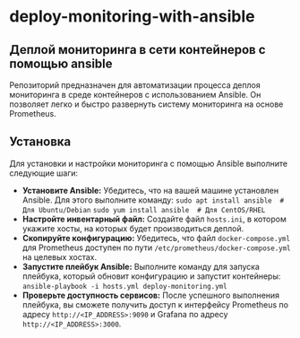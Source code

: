 # deploy-monitoring-with-ansible
## Деплой мониторинга в сети контейнеров с помощью ansible
Репозиторий предназначен для автоматизации процесса деплоя мониторинга в среде контейнеров с использованием Ansible. Он позволяет легко и быстро развернуть систему мониторинга на основе Prometheus.
## Установка
Для установки и настройки мониторинга с помощью Ansible выполните следующие шаги:
* __Установите Ansible:__ Убедитесь, что на вашей машине установлен Ansible. Для этого выполните команду:
`sudo apt install ansible  # Для Ubuntu/Debian`
`sudo yum install ansible  # Для CentOS/RHEL`
* __Настройте инвентарный файл:__ Создайте файл `hosts.ini`, в котором укажите хосты, на которых будет производиться деплой.
* __Скопируйте конфигурацию:__ Убедитесь, что файл `docker-compose.yml` для Prometheus доступен по пути `/etc/prometheus/docker-compose.yml` на целевых хостах.
* __Запустите плейбук Ansible:__ Выполните команду для запуска плейбука, который обновит конфигурацию и запустит контейнеры:
`ansible-playbook -i hosts.yml deploy-monitoring.yml`
* __Проверьте доступность сервисов:__ После успешного выполнения плейбука, вы сможете получить доступ к интерфейсу Prometheus по адресу `http://<IP_ADDRESS>:9090` и Grafana по адресу `http://<IP_ADDRESS>:3000`.